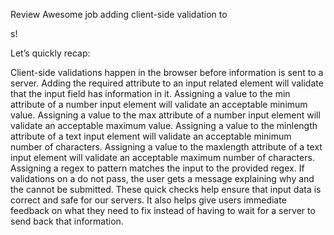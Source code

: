 Review
Awesome job adding client-side validation to <form>s!

Let’s quickly recap:

Client-side validations happen in the browser before information is sent to a server.
Adding the required attribute to an input related element will validate that the input field has information in it.
Assigning a value to the min attribute of a number input element will validate an acceptable minimum value.
Assigning a value to the max attribute of a number input element will validate an acceptable maximum value.
Assigning a value to the minlength attribute of a text input element will validate an acceptable minimum number of characters.
Assigning a value to the maxlength attribute of a text input element will validate an acceptable maximum number of characters.
Assigning a regex to pattern matches the input to the provided regex.
If validations on a <form> do not pass, the user gets a message explaining why and the <form> cannot be submitted.
These quick checks help ensure that input data is correct and safe for our servers. It also helps give users immediate feedback on what they need to fix instead of having to wait for a server to send back that information.
